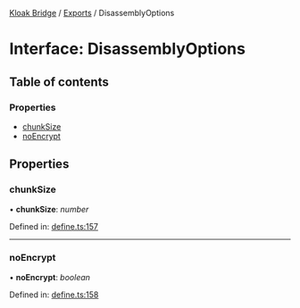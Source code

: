 [Kloak Bridge](../README.md) / [Exports](../modules.md) / DisassemblyOptions

# Interface: DisassemblyOptions

## Table of contents

### Properties

- [chunkSize](disassemblyoptions.md#chunksize)
- [noEncrypt](disassemblyoptions.md#noencrypt)

## Properties

### chunkSize

• **chunkSize**: *number*

Defined in: [define.ts:157](https://github.com/CoNET-project/kloak-bridge/blob/19e1a59/src/define.ts#L157)

___

### noEncrypt

• **noEncrypt**: *boolean*

Defined in: [define.ts:158](https://github.com/CoNET-project/kloak-bridge/blob/19e1a59/src/define.ts#L158)
